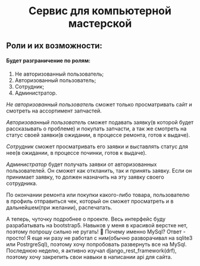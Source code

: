 # <div align="center">Сервис для компьютерной мастерской</div>

## Роли и их возможности:

#### Будет разграничение по ролям:
1. Не авторизованный пользователь;
2. Авторизованный пользователь;
3. Сотрудник;
4. Администратор.

  

_Не авторизованный пользователь_ сможет только просматривать сайт и смотреть на ассортимент запчастей.

  

_Авторизованный пользователь_ сможет подавать заявку(в которой будет рассказывать о проблеме) и покупать запчасти, а так же смотреть на статус своей заявки(в ожидании, в процессе ремонта, готов к выдаче).

  

_Сотрудник_ сможет просматривать его заявки и выставлять статус для нее(в ожидании, в процессе починки, готов к выдаче).

  

_Администратор_ будет получать заявки от авторизованных пользователей. Он сможет как откланить, так и принять заявку. Если он принимает заявку, то должен назначить на эту заявку своего сотрудника.

  

По окончании ремонта или покупки какого-либо товара, пользователю в профиль отправиться чек, который он сможет просматреть и в дальнейшем(при желании), распечатать.


А теперь, чуточку подробнее о проекте. Весь интерфейс буду разрабатывать на bootstrap5. Навыков у меня в красивой верстке нет, поэтому попрошу сильно не ругать! 🙂
Почему именно MySql? Ответ - просто! Я еще ни разу не работал с ним(обычно разворачивал на sqlite3 или PostrgreSql), поэтому хочу попробовать развернуть все на MySql.
Последнюю неделю, я активно изучал django_rest_framework(drf), поэтому хочу закрепить свои навыки в написании api для сайта.
